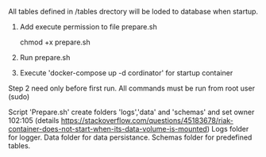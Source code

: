 All tables defined in /tables drectory will be loded to database when startup.
1. Add execute permission to file prepare.sh

   chmod +x prepare.sh
2. Run prepare.sh 
3. Execute 'docker-compose up -d cordinator' for startup container

Step 2 need only before first run.
All commands must be run from root user (sudo)

Script 'Prepare.sh' create folders 'logs','data' and 'schemas' and set owner 102:105 (details https://stackoverflow.com/questions/45183678/riak-container-does-not-start-when-its-data-volume-is-mounted)
Logs folder for logger. Data folder for data persistance. Schemas folder for predefined tables.
